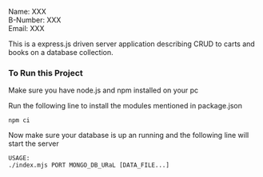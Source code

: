 Name:		XXX <br>
B-Number:	XXX <br>
Email:		XXX <br>

This is a express.js driven server application describing CRUD to carts and books on a database collection.


<h3> To Run this Project </h3>

Make sure you have node.js and npm installed on your pc

Run the following line to install the modules mentioned in package.json
```
npm ci
```
Now make sure your database is up an running and the following line will start the server
```
USAGE:
./index.mjs PORT MONGO_DB_URaL [DATA_FILE...]
```